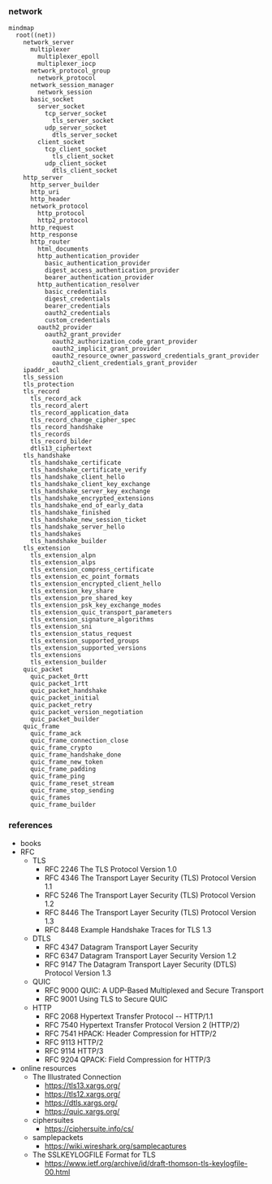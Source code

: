 ### network

```mermaid
mindmap
  root((net))
    network_server
      multiplexer
        multiplexer_epoll
        multiplexer_iocp
      network_protocol_group
        network_protocol
      network_session_manager
        network_session
      basic_socket
        server_socket
          tcp_server_socket
            tls_server_socket
          udp_server_socket
            dtls_server_socket
        client_socket
          tcp_client_socket
            tls_client_socket
          udp_client_socket
            dtls_client_socket
    http_server
      http_server_builder
      http_uri
      http_header
      network_protocol
        http_protocol
        http2_protocol
      http_request
      http_response
      http_router
        html_documents
        http_authentication_provider
          basic_authentication_provider
          digest_access_authentication_provider
          bearer_authentication_provider
        http_authentication_resolver
          basic_credentials
          digest_credentials
          bearer_credentials
          oauth2_credentials
          custom_credentials
        oauth2_provider
          oauth2_grant_provider
            oauth2_authorization_code_grant_provider
            oauth2_implicit_grant_provider
            oauth2_resource_owner_password_credentials_grant_provider
            oauth2_client_credentials_grant_provider
    ipaddr_acl
    tls_session
    tls_protection
    tls_record
      tls_record_ack
      tls_record_alert
      tls_record_application_data
      tls_record_change_cipher_spec
      tls_record_handshake
      tls_records
      tls_record_bilder
      dtls13_ciphertext
    tls_handshake
      tls_handshake_certificate
      tls_handshake_certificate_verify
      tls_handshake_client_hello
      tls_handshake_client_key_exchange
      tls_handshake_server_key_exchange
      tls_handshake_encrypted_extensions
      tls_handshake_end_of_early_data
      tls_handshake_finished
      tls_handshake_new_session_ticket
      tls_handshake_server_hello
      tls_handshakes
      tls_handshake_builder
    tls_extension
      tls_extension_alpn
      tls_extension_alps
      tls_extension_compress_certificate
      tls_extension_ec_point_formats
      tls_extension_encrypted_client_hello
      tls_extension_key_share
      tls_extension_pre_shared_key
      tls_extension_psk_key_exchange_modes
      tls_extension_quic_transport_parameters
      tls_extension_signature_algorithms
      tls_extension_sni
      tls_extension_status_request
      tls_extension_supported_groups
      tls_extension_supported_versions
      tls_extensions
      tls_extension_builder
    quic_packet
      quic_packet_0rtt
      quic_packet_1rtt
      quic_packet_handshake
      quic_packet_initial
      quic_packet_retry
      quic_packet_version_negotiation
      quic_packet_builder
    quic_frame
      quic_frame_ack
      quic_frame_connection_close
      quic_frame_crypto
      quic_frame_handshake_done
      quic_frame_new_token
      quic_frame_padding
      quic_frame_ping
      quic_frame_reset_stream
      quic_frame_stop_sending
      quic_frames
      quic_frame_builder
```

### references

* books
* RFC
  * TLS
    * RFC 2246 The TLS Protocol Version 1.0
    * RFC 4346 The Transport Layer Security (TLS) Protocol Version 1.1
    * RFC 5246 The Transport Layer Security (TLS) Protocol Version 1.2
    * RFC 8446 The Transport Layer Security (TLS) Protocol Version 1.3
    * RFC 8448 Example Handshake Traces for TLS 1.3
  * DTLS
    * RFC 4347 Datagram Transport Layer Security
    * RFC 6347 Datagram Transport Layer Security Version 1.2
    * RFC 9147 The Datagram Transport Layer Security (DTLS) Protocol Version 1.3
  * QUIC
    * RFC 9000 QUIC: A UDP-Based Multiplexed and Secure Transport
    * RFC 9001 Using TLS to Secure QUIC
  * HTTP
    * RFC 2068 Hypertext Transfer Protocol -- HTTP/1.1
    * RFC 7540 Hypertext Transfer Protocol Version 2 (HTTP/2)
    * RFC 7541 HPACK: Header Compression for HTTP/2
    * RFC 9113 HTTP/2
    * RFC 9114 HTTP/3
    * RFC 9204 QPACK: Field Compression for HTTP/3
* online resources
  * The Illustrated Connection
    * https://tls13.xargs.org/
    * https://tls12.xargs.org/
    * https://dtls.xargs.org/
    * https://quic.xargs.org/
  * ciphersuites
    * https://ciphersuite.info/cs/
  * samplepackets
    * https://wiki.wireshark.org/samplecaptures
  * The SSLKEYLOGFILE Format for TLS
    * https://www.ietf.org/archive/id/draft-thomson-tls-keylogfile-00.html
